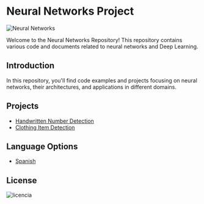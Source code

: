 # Neural Networks Project

![Neural Networks](https://github.com/ManuelMorenoNeria/NeuralNetworks/assets/114908218/878073ac-5f4a-4ada-b9d6-d46a48c64ad7)

Welcome to the Neural Networks Repository! This repository contains various code and documents related to neural networks and Deep Learning.

## Introduction
In this repository, you'll find code examples and projects focusing on neural networks, their architectures, and applications in different domains.

## Projects
- [Handwritten Number Detection](/ENG/Learning1EN.ipynb)
- [Clothing Item Detection](/ENG/Learning2EN.ipynb)

## Language Options
- [Spanish](/ESP/README_ES.md)

## License
![licencia](https://github.com/ManuelMorenoNeria/NeuralNetworks/assets/114908218/6bc23ff9-fdfe-462a-977d-8d636efae8aa)
